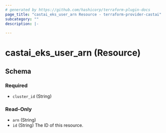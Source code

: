 ```yaml
---
# generated by https://github.com/hashicorp/terraform-plugin-docs
page_title: "castai_eks_user_arn Resource - terraform-provider-castai"
subcategory: ""
description: |-
  
---
```


# castai_eks_user_arn (Resource)





<!-- schema generated by tfplugindocs -->
## Schema

### Required

- `cluster_id` (String)

### Read-Only

- `arn` (String)
- `id` (String) The ID of this resource.


